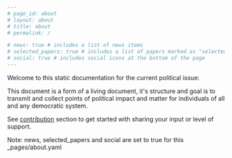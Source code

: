 ```yaml
---
# page_id: about
# layout: about
# title: about
# permalink: /

# news: true # includes a list of news items
# selected_papers: true # includes a list of papers marked as "selected={true}"
# social: true # includes social icons at the bottom of the page
---
```


Welcome to this static documentation for the current political issue: <current-political-issue> 

This document is a form of a living document, it's structure and goal is to transmit and collect points of political impact and matter for individuals of all and any democratic system.

See [contribution](/contribute/contribute.md) section to get started with sharing your input or level of support. 

Note: news, selected_papers and social are set to true for this _pages/about.yaml